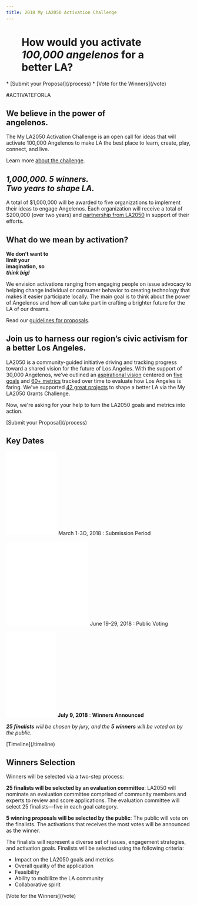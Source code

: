```yaml
---
title: 2018 My LA2050 Activation Challenge
---
```


<h1>
  <span style="display: block; max-width: 15em; margin-left: auto; margin-right: auto;">
    <span class="avoid-break">How would</span>
    <span class="avoid-break">you activate</span>
    <em>100,000 angelenos</em>
    <span class="avoid-break">
      for a <span class="avoid-break">better LA?</span>
    </span>
  </span>
</h1>

<!--
<div class="action" markdown="1">
* [Learn More](/about)
* [Get Updates](https://la2050.us6.list-manage.com/subscribe/post?u=81b6d7b4efb839b992bf7ae72&id=b16f498212)
</div>
-->
<div class="action" markdown="1">
* [Submit your Proposal](/process)
* [Vote for the Winners](/vote)
</div>

<section><div markdown="1">

<p class="activate-tag">#ACTIVATEFORLA</p>

<h2><span style="display: block; max-width: 14em"><strong>We&nbsp;believe&nbsp;in the&nbsp;power&nbsp;of angelenos.</strong></span></h2>

The My LA2050 Activation Challenge is an open call for ideas that will activate 100,000 Angelenos to make LA the best place to learn, create, play, connect, and live.

Learn more [about the challenge](/rules/#what-is-the-activation-challenge).

</div></section>

<section><div markdown="1">

<h2><span style="display: block; max-width: 13em"><em>1,000,000. 5&nbsp;winners. Two&nbsp;years to shape&nbsp;LA.</em></span></h2>

A total of $1,000,000 will be awarded to five organizations to implement their ideas to engage Angelenos. Each organization will receive a total of $200,000 (over two years) and [partnership from LA2050](/rules/#how-can-la2050-partner-with-my-organization) in support of their efforts.


<!--
<p class="action" markdown="1">
[Read the FAQs](/rules)
</p>
-->

</div></section>

<section class="in-depth"><div markdown="1">

## What do we mean by activation?

<strong>
  <span style="">
    <span style="max-width: 9em; display: block;">We don’t want to limit your imagination, so <em>think big!</em></span>
  </span>
</strong>

We envision activations ranging from engaging people on issue advocacy to helping change individual or consumer behavior to creating technology that makes it easier participate locally. The main goal is to think about the power of Angelenos and how all can take part in crafting a brighter future for the LA of our dreams.

Read our [guidelines for proposals](/process/#guidelines).

</div></section>

<!--
<section class="key-dates" markdown="1">

### Submission Period

![](/assets/images/icons/submission.png)

March 1-3O, 2018

### Public Voting

![](/assets/images/icons/voting.png)

June 19-29, 2018

### Winners Announced

![](/assets/images/icons/winners.png)

July 9, 2018

</section>
-->

<section><div markdown="1">

## Join us to harness our region’s civic activism for a better Los Angeles.

LA2050 is a community-guided initiative driving and tracking progress toward a shared vision for the future of Los Angeles. With the support of 30,000 Angelenos, we’ve outlined an [aspirational vision](https://la2050.s3-us-west-1.amazonaws.com/reports/1/pdfs/vision_for_a_successful_los_angeles.pdf?1441226432) centered on [five goals](https://la2050.org/goals) and [60+ metrics](https://www.la2050.org/metrics) tracked over time to evaluate how Los Angeles is faring. We've supported [](https://www.la2050.org/grantees) [42 great project](https://www.la2050.org/grantees)[s](https://www.la2050.org/grantees) to shape a better LA via the My LA2050 Grants Challenge. 

Now, we're asking for your help to turn the LA2050 goals and metrics into action. 

<!--
Starting March 1, 2018, you can [submit your proposal](/process) to activate Angelenos around an important issue in the region.
-->

<p class="action" markdown="1">
[Submit your Proposal](/process)
</p>

</div></section>

<section class="timeline has-icons" markdown="1" id="dates"><div markdown="1">

## Key Dates

![](/assets/images/icons/submission.png) March 1-3O, 2018
: Submission Period

![](/assets/images/icons/voting.png) June 19-29, 2018
: Public Voting

![](/assets/images/icons/winners.png) **July 9, 2018**
: **Winners Announced**

_**25 finalists** will be chosen by jury, and the <span class="avoid-break">**5 winners** will be voted on by the public.</span>_


<p class="action" markdown="1">
[Timeline](/timeline)
</p>

</div></section>


## Winners Selection

Winners will be selected via a two-step process:

**25 finalists will be selected by an evaluation committee**: LA2050 will nominate an evaluation committee comprised of community members and experts to review and score applications. The evaluation committee will select 25 finalists—five in each goal category.

**5 winning proposals will be selected by the public**: The public will vote on the finalists. The activations that receives the most votes will be announced as the winner.

The finalists will represent a diverse set of issues, engagement strategies, and activation goals. Finalists will be selected using the following criteria:

* Impact on the LA2050 goals and metrics
* Overall quality of the application
* Feasibility
* Ability to mobilize the LA community
* Collaborative spirit

<p class="action" markdown="1">
[Vote for the Winners](/vote)
</p>



<!--
If you have questions not answered in the [FAQs](/rules/#faqs), please contact us at [connect@la2050.org](mailto:connect@la2050.org).

<p class="action" markdown="1">
[Message Us](mailto:connect@la2050.org)
</p>
-->

